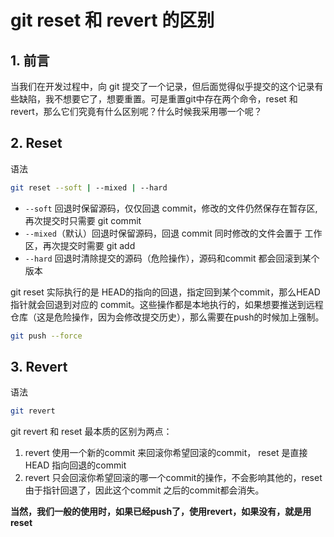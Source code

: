 # git reset 和 revert 的区别

## 1. 前言

当我们在开发过程中，向 git 提交了一个记录，但后面觉得似乎提交的这个记录有些缺陷，我不想要它了，想要重置。可是重置git中存在两个命令，reset 和 revert，那么它们究竟有什么区别呢？什么时候我采用哪一个呢？

## 2. Reset

语法

```bash
git reset --soft | --mixed | --hard
```

- `--soft` 回退时保留源码，仅仅回退 commit，修改的文件仍然保存在暂存区,再次提交时只需要 git commit
- `--mixed`（默认）回退时保留源码，回退 commit 同时修改的文件会置于 工作区，再次提交时需要 git add
- `--hard` 回退时清除提交的源码（危险操作），源码和commit 都会回滚到某个版本

git reset 实际执行的是 HEAD的指向的回退，指定回到某个commit，那么HEAD指针就会回退到对应的 commit。这些操作都是本地执行的，如果想要推送到远程仓库（这是危险操作，因为会修改提交历史），那么需要在push的时候加上强制。

```bash
git push --force
```

## 3. Revert

语法

```bash
git revert
```

git revert 和 reset 最本质的区别为两点：

1. revert 使用一个新的commit 来回滚你希望回滚的commit， reset 是直接HEAD 指向回退的commit
2. revert 只会回滚你希望回滚的哪一个commit的操作，不会影响其他的，reset 由于指针回退了，因此这个commit 之后的commit都会消失。

**当然，我们一般的使用时，如果已经push了，使用revert，如果没有，就是用reset**
